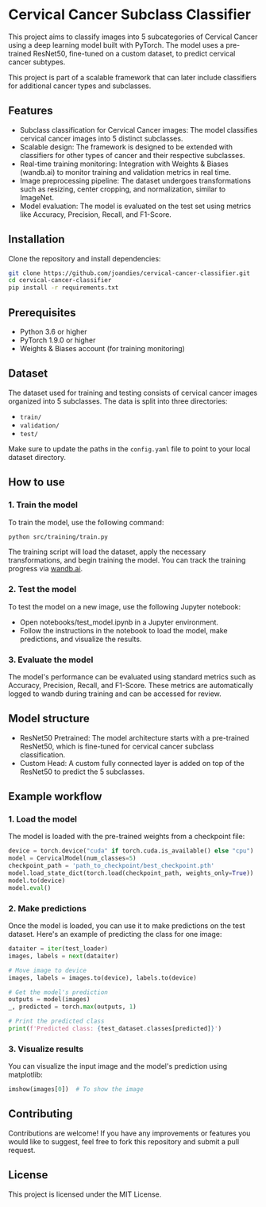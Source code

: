 # Cervical Cancer Subclass Classifier
This project aims to classify images into 5 subcategories of Cervical Cancer using a deep learning model built with PyTorch. The model uses a pre-trained ResNet50, fine-tuned on a custom dataset, to predict cervical cancer subtypes.

This project is part of a scalable framework that can later include classifiers for additional cancer types and subclasses.

## Features
- Subclass classification for Cervical Cancer images: The model classifies cervical cancer images into 5 distinct subclasses.
- Scalable design: The framework is designed to be extended with classifiers for other types of cancer and their respective subclasses.
- Real-time training monitoring: Integration with Weights & Biases (wandb.ai) to monitor training and validation metrics in real time.
- Image preprocessing pipeline: The dataset undergoes transformations such as resizing, center cropping, and normalization, similar to ImageNet.
- Model evaluation: The model is evaluated on the test set using metrics like Accuracy, Precision, Recall, and F1-Score.

## Installation
Clone the repository and install dependencies:
```bash
git clone https://github.com/joandies/cervical-cancer-classifier.git
cd cervical-cancer-classifier
pip install -r requirements.txt
```
## Prerequisites
- Python 3.6 or higher
- PyTorch 1.9.0 or higher
- Weights & Biases account (for training monitoring)

## Dataset
The dataset used for training and testing consists of cervical cancer images organized into 5 subclasses. The data is split into three directories:

- ```train/```
- ```validation/```
- ```test/```

Make sure to update the paths in the ```config.yaml``` file to point to your local dataset directory.

## How to use
### 1. Train the model
To train the model, use the following command:
```bash
python src/training/train.py
```
The training script will load the dataset, apply the necessary transformations, and begin training the model. You can track the training progress via [wandb.ai](wandb.ai).
### 2. Test the model
To test the model on a new image, use the following Jupyter notebook:
- Open notebooks/test_model.ipynb in a Jupyter environment.
- Follow the instructions in the notebook to load the model, make predictions, and visualize the results.
### 3. Evaluate the model
The model's performance can be evaluated using standard metrics such as Accuracy, Precision, Recall, and F1-Score. These metrics are automatically logged to wandb during training and can be accessed for review.

## Model structure
- ResNet50 Pretrained: The model architecture starts with a pre-trained ResNet50, which is fine-tuned for cervical cancer subclass classification.
- Custom Head: A custom fully connected layer is added on top of the ResNet50 to predict the 5 subclasses.

## Example workflow
### 1. Load the model
The model is loaded with the pre-trained weights from a checkpoint file:
```python
device = torch.device("cuda" if torch.cuda.is_available() else "cpu")
model = CervicalModel(num_classes=5)
checkpoint_path = 'path_to_checkpoint/best_checkpoint.pth'
model.load_state_dict(torch.load(checkpoint_path, weights_only=True))
model.to(device)
model.eval()
```
### 2. Make predictions
Once the model is loaded, you can use it to make predictions on the test dataset. Here's an example of predicting the class for one image:
```python
dataiter = iter(test_loader)
images, labels = next(dataiter)

# Move image to device
images, labels = images.to(device), labels.to(device)

# Get the model's prediction
outputs = model(images)
_, predicted = torch.max(outputs, 1)

# Print the predicted class
print(f'Predicted class: {test_dataset.classes[predicted]}')
```
### 3. Visualize results
You can visualize the input image and the model's prediction using matplotlib:
```python
imshow(images[0])  # To show the image
```
## Contributing
Contributions are welcome! If you have any improvements or features you would like to suggest, feel free to fork this repository and submit a pull request.

## License
This project is licensed under the MIT License.